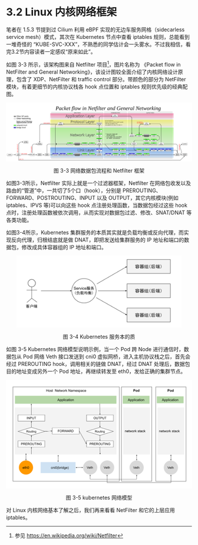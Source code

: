 # 3.2 Linux 内核网络框架

笔者在 1.5.3 节提到过 Cilium 利用 eBPF 实现的无边车服务网格（sidecarless service mesh）模式，其次在 Kubernetes 节点中查看 iptables 规则，总能看到一堆奇怪的 “KUBE-SVC-XXX”，不熟悉的同学估计会一头雾水。不过我相信，看完3.2节内容读者一定感叹“原来如此”。

如图 3-3 所示，该架构图来自 Netfilter 项目[^1]，图片名称为 《Packet flow in NetFilter and General Networking》，该设计图较全面介绍了内核网络设计原理，包含了 XDP、NetFilter 和 traffic control 部分。带颜色的部分为 NetFilter 模块，有着更细节的内核协议栈各 hook 点位置和 iptables 规则优先级的经典配图。


<div  align="center">
	<img src="../assets/Netfilter-packet-flow.svg" width = "800"  align=center />
	<p>图 3-3 网络数据包流程和 Netfilter 框架</p>
</div>

如图3-3所示，Netfilter 实际上就是一个过滤器框架，Netfilter 在网络包收发以及路由的“管道”中，一共切了5个口（hook），分别是 PREROUTING、FORWARD、POSTROUTING、INPUT 以及 OUTPUT，其它内核模块(例如 iptables、IPVS 等)可以向这些 hook 点注册处理函数，当数据包经过这些 hook 点时，注册处理函数被依次调用，从而实现对数据包过滤、修改、SNAT/DNAT 等各类功能。

如图3-4所示，Kubernetes 集群服务的本质其实就是负载均衡或反向代理，而实现反向代理，归根结底就是做 DNAT，即把发送给集群服务的 IP 地址和端口的数据包，修改成具体容器组的 IP 地址和端口。

<div  align="center">
	<img src="../assets/k8s-service.svg" width = "450"  align=center />
	<p>图 3-4 Kubernetes 服务本的质</p>
</div>

如图 3-5 Kubernetes 网络模型说明示例，当一个 Pod 跨 Node 进行通信时，数据包从 Pod 网络 Veth 接口发送到 cni0 虚拟网桥，进入主机协议栈之后，首先会经过 PREROUTING hook，调用相关的链做 DNAT，经过 DNAT 处理后，数据包目的地址变成另外一个 Pod 地址，再继续转发至 eth0，发给正确的集群节点。

<div  align="center">
	<img src="../assets/netfilter-k8s.svg" width = "550"  align=center />
	<p>图 3-5 kubernetes 网络模型</p>
</div>

对 Linux 内核网络基本了解之后，我们再来看看 NetFilter 和它的上层应用 iptables。

[^1]: 参见 https://en.wikipedia.org/wiki/Netfilter